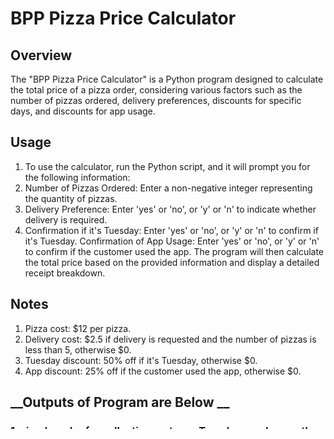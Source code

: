 # __BPP Pizza Price Calculator__



## __Overview__

The "BPP Pizza Price Calculator" is a Python program designed to calculate the total price of a pizza order, considering various factors such as the number of pizzas ordered, delivery preferences, discounts for specific days, and discounts for app usage.


## __Usage__
1. To use the calculator, run the Python script, and it will prompt you for the following information:
2. Number of Pizzas Ordered: Enter a non-negative integer representing the quantity of pizzas.
3. Delivery Preference: Enter 'yes' or 'no', or 'y' or 'n' to indicate whether delivery is required.
4. Confirmation if it's Tuesday: Enter 'yes' or 'no', or 'y' or 'n' to confirm if it's Tuesday.
Confirmation of App Usage: Enter 'yes' or 'no', or 'y' or 'n' to confirm if the customer used the app.
The program will then calculate the total price based on the provided information and display a detailed receipt breakdown.

## __Notes__
1. Pizza cost: $12 per pizza.
2. Delivery cost: $2.5 if delivery is requested and the number of pizzas is less than 5, otherwise $0.
3. Tuesday discount: 50% off if it's Tuesday, otherwise $0.
4. App discount: 25% off if the customer used the app, otherwise $0.

## __Outputs of Program are Below __

### 1.  simple order for collection, not on a Tuesday, made over the phone.
```
BPP Pizza Price Calculator
=========================

How many pizzas ordered? 4

Is delivery required? n

Is it Tuesday? n

Did the customer use the app? n



           BPP pizza recipt
========================================
Total pizza price:        48.00 
Tuesday discount:         -0.00 
App discount:             -0.00 
Delivery cost             +0.00 
========================================
GRAND TOTAL:             £48.00
```

### 2.the same order, with delivery required. So the delivery charge is added in.
```
BPP Pizza Price Calculator
=========================

How many pizzas ordered? 4

Is delivery required? y

Is it Tuesday? n

Did the customer use the app? n



           BPP pizza recipt
========================================
Total pizza price:        48.00
Tuesday discount:         -0.00
App discount:             -0.00
Delivery cost             +2.50
========================================
GRAND TOTAL:             £50.50
```

### 3.  placed the same order, but used the app to score a 25% discount. Note there is some rounding here
```
BPP Pizza Price Calculator
=========================

How many pizzas ordered? 4

Is delivery required? y

Is it Tuesday? n

Did the customer use the app? y



           BPP pizza recipt
========================================
Total pizza price:        48.00
Tuesday discount:         -0.00
App discount:             -9.47
Delivery cost             +2.50
========================================
GRAND TOTAL:             £37.88
```

### 4. collecting pizzas on a Tuesday, having used the app
```
BPP Pizza Price Calculator
=========================

How many pizzas ordered? 4

Is delivery required? n

Is it Tuesday? y

Did the customer use the app? y



           BPP pizza recipt
========================================
Total pizza price:        48.00
Tuesday discount:         -9.00
App discount:             -4.50
Delivery cost             +0.00
========================================
GRAND TOTAL:             £18.00
```

### 5.  handlling erroneous inpu
```
BPP Pizza Price Calculator
=========================

How many pizzas ordered? -1
Invalid input. Please enter a valid number

How many pizzas ordered? cheese
Invalid input. Please enter a valid number

How many pizzas ordered? banana
Invalid input. Please enter a valid number

How many pizzas ordered? 4

Is delivery required? dunno
Please enter 'yes', 'no', 'y', 'n',Can be both in capslock or not.

Is delivery required? Y

Is it Tuesday? wednesday
Please enter 'yes', 'no', 'y', 'n',Can be both in capslock or not.

Is it Tuesday? N

Did the customer use the app? Y



           BPP pizza recipt
========================================
Total pizza price:        48.00
Tuesday discount:         -0.00
App discount:             -9.47
Delivery cost             +2.50
========================================
GRAND TOTAL:             £37.88
```

# SO THIS COMPLETES TASK 1 WHICH IS PIZZA CALCULATOR 





